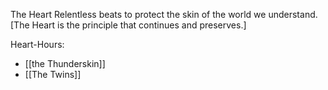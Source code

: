 
The Heart Relentless beats to protect the skin of the world we understand. \[The Heart is the principle that continues and preserves.]

Heart-Hours:
- [[the Thunderskin]]
- [[The Twins]]